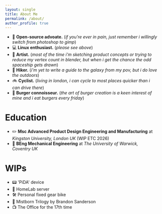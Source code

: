```yaml
---
layout: single
title: About Me
permalink: /about/
author_profile: true
---
```


- 💽 **Open-source advoate.** (*if you're ever in pain, just remember i willingly switch from photoshop to gimp*)
- 💻 **Linux enthusiast.** (*please see above*)
- 🎨 **Artist.** (*most of the time i'm sketching product concepts or trying to reduce my vertex count in blender, but when i get the chance the odd spaceship gets drawn*)
- 🥾 **Hiker.** (*i'm yet to write a guide to the galaxy from my pov, but i do love the outdoors*)
- 🚲 **Cyclist.** (*living in london, i can cycle to most places quicker than i can drive there*)
- 🍔 **Burger connoisseur.** (*the art of burger creation is a keen interest of mine and i eat burgers every friday*)

# Education

- ✏️ **Msc Advanced Product Design Engineering and Manufacturing** at *Kingston University, London UK* (WIP ETC 2026)
- 🔧 **BEng Mechanical Engineering** at *The University of Warwick, Coventry UK*

# WIPs

- 📟 'PiDA' device
- 🧪 HomeLab server
- 🛠️ Personal fixed gear bike
- 📖 Mistborn Trilogy by Brandon Sanderson
- 📺 The Office for the 17th time